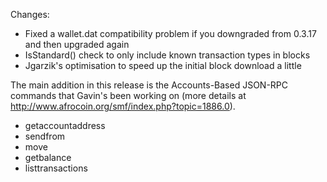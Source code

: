 Changes:
* Fixed a wallet.dat compatibility problem if you downgraded from 0.3.17 and then upgraded again
* IsStandard() check to only include known transaction types in blocks
* Jgarzik's optimisation to speed up the initial block download a little

The main addition in this release is the Accounts-Based JSON-RPC commands that Gavin's been working on (more details at http://www.afrocoin.org/smf/index.php?topic=1886.0).  
* getaccountaddress
* sendfrom
* move
* getbalance
* listtransactions
